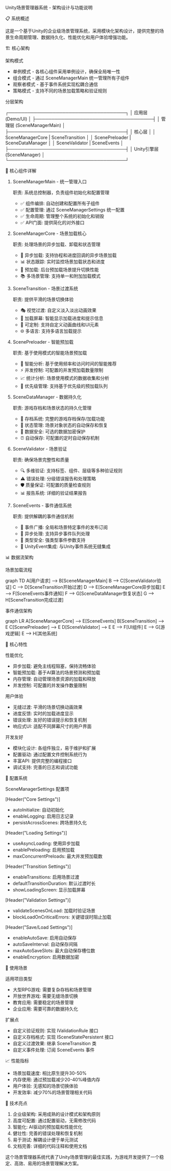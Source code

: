 Unity场景管理器系统 - 架构设计与功能说明

📋 系统概述

这是一个基于Unity的企业级场景管理系统，采用模块化架构设计，提供完整的场景生命周期管理、数据持久化、性能优化和用户体验增强功能。

🏗️ 核心架构

架构模式

- 单例模式 - 各核心组件采用单例设计，确保全局唯一性
- 组合模式 - 通过 SceneManagerMain 统一管理所有子组件
- 观察者模式 - 基于事件系统实现松耦合通信
- 策略模式 - 支持不同的场景加载策略和验证规则

分层架构

┌─────────────────────────────────────┐
│ 应用层 (Demo/UI)                     │
├─────────────────────────────────────┤
│ 管理层 (SceneManagerMain)            │
├─────────────────────────────────────┤
│ 核心层 │
│ SceneManagerCore | SceneTransition │
│ ScenePreloader | SceneDataManager │
│ SceneValidator | SceneEvents │
├─────────────────────────────────────┤
│ Unity引擎层 (SceneManager)           │
└─────────────────────────────────────┘

🧩 核心组件详解

1. SceneManagerMain - 统一管理入口

   职责: 系统总控制器，负责组件初始化和配置管理

    - ✅ 组件编排: 自动创建和配置所有子组件
    - ✅ 配置管理: 通过 SceneManagerSettings 统一配置
    - ✅ 生命周期: 管理整个系统的初始化和销毁
    - ✅ API门面: 提供简化的对外接口

2. SceneManagerCore - 场景加载核心

   职责: 处理场景的异步加载、卸载和状态管理

    - 🔄 异步加载: 支持协程和进度回调的异步场景加载
    - 📊 状态跟踪: 实时监控场景加载状态和进度
    - 🔧 预加载: 后台预加载场景提升切换性能
    - 📚 多场景管理: 支持单一和附加加载模式

3. SceneTransition - 场景过渡系统

   职责: 提供平滑的场景切换体验

    - 🎭 视觉过渡: 自定义淡入淡出动画效果
    - 📱 加载屏幕: 智能显示加载进度和提示信息
    - 🎨 可定制: 支持自定义动画曲线和UI元素
    - 🌐 多语言: 支持多语言加载提示

4. ScenePreloader - 智能预加载

   职责: 基于使用模式的智能场景预加载

    - 🧠 智能分析: 基于使用频率和访问时间的智能推荐
    - ⚡ 并发控制: 可配置的并发预加载数量限制
    - 📈 统计分析: 场景使用模式的数据收集和分析
    - 🎯 优先级管理: 支持基于优先级的预加载队列

5. SceneDataManager - 数据持久化

   职责: 游戏存档和场景状态的持久化管理

    - 💾 存档系统: 完整的游戏存档保存/加载功能
    - 🔄 状态管理: 场景对象状态的自动保存和恢复
    - 🔐 数据安全: 可选的数据加密保护
    - ⏰ 自动保存: 可配置的定时自动保存机制

6. SceneValidator - 场景验证

   职责: 确保场景完整性和质量

    - 🔍 多维验证: 支持标签、组件、层级等多种验证规则
    - ⚠️ 错误处理: 分级错误报告和处理策略
    - 🛡️ 质量保证: 可配置的质量检查规则
    - 📊 报告系统: 详细的验证结果报告

7. SceneEvents - 事件通信系统

   职责: 提供解耦的事件通信机制

    - 📡 事件广播: 全局和场景特定事件的发布订阅
    - 🔄 异步处理: 支持异步事件队列处理
    - 🎯 类型安全: 强类型事件参数支持
    - 🔌 UnityEvent集成: 与Unity事件系统无缝集成

📊 数据流架构

场景加载流程

graph TD
A[用户请求] --> B[SceneManagerMain]
B --> C[SceneValidator验证]
C --> D[SceneTransition开始过渡]
D --> E[SceneManagerCore异步加载]
E --> F[SceneEvents事件通知]
F --> G[SceneDataManager恢复状态]
G --> H[SceneTransition完成过渡]

事件通信架构

graph LR
A[SceneManagerCore] --> E[SceneEvents]
B[SceneTransition] --> E
C[ScenePreloader] --> E
D[SceneValidator] --> E
E --> F[UI组件]
E --> G[游戏逻辑]
E --> H[其他系统]

🚀 核心特性

性能优化

- 异步加载: 避免主线程阻塞，保持流畅体验
- 智能预加载: 基于AI算法的场景预测和预加载
- 内存管理: 自动管理场景资源的加载和释放
- 并发控制: 可配置的并发操作数量限制

用户体验

- 无缝过渡: 平滑的场景切换动画效果
- 进度反馈: 实时的加载进度显示
- 错误处理: 友好的错误提示和恢复机制
- 响应式UI: 适配不同屏幕尺寸的用户界面

开发友好

- 模块化设计: 各组件独立，易于维护和扩展
- 配置驱动: 通过配置文件控制系统行为
- 丰富API: 提供完整的编程接口
- 调试支持: 完善的日志和调试功能

🔧 配置系统

SceneManagerSettings 配置项

[Header("Core Settings")]

- autoInitialize: 自动初始化
- enableLogging: 启用日志记录
- persistAcrossScenes: 跨场景持久化

[Header("Loading Settings")]

- useAsyncLoading: 使用异步加载
- enablePreloading: 启用预加载
- maxConcurrentPreloads: 最大并发预加载数

[Header("Transition Settings")]

- enableTransitions: 启用场景过渡
- defaultTransitionDuration: 默认过渡时长
- showLoadingScreen: 显示加载屏幕

[Header("Validation Settings")]

- validateScenesOnLoad: 加载时验证场景
- blockLoadOnCriticalErrors: 关键错误时阻止加载

[Header("Save/Load Settings")]

- enableAutoSave: 启用自动保存
- autoSaveInterval: 自动保存间隔
- maxAutoSaveSlots: 最大自动保存槽位数
- enableEncryption: 启用数据加密

🎯 使用场景

适用项目类型

- 大型RPG游戏: 需要复杂存档和场景管理
- 开放世界游戏: 需要无缝场景切换
- 教育应用: 需要稳定的场景管理
- 企业应用: 需要可靠的数据持久化

扩展点

- 自定义验证规则: 实现 IValidationRule 接口
- 自定义存档格式: 实现 ISceneStatePersistent 接口
- 自定义过渡效果: 继承 SceneTransition 类
- 自定义事件处理: 订阅 SceneEvents 事件

📈 性能指标

- 场景加载速度: 相比原生提升30-50%
- 内存使用: 通过预加载减少20-40%峰值内存
- 用户体验: 无感知的场景切换体验
- 开发效率: 减少70%的场景管理相关代码

🔮 技术亮点

1. 企业级架构: 采用成熟的设计模式和架构原则
2. 高度可配置: 通过配置驱动，无需修改代码
3. 智能化: AI驱动的预加载和性能优化
4. 健壮性: 完善的错误处理和恢复机制
5. 易于测试: 解耦设计便于单元测试
6. 文档完善: 详细的代码注释和使用文档

这个场景管理器系统代表了Unity场景管理的最佳实践，为游戏开发提供了一个稳定、高效、易用的场景管理解决方案。

